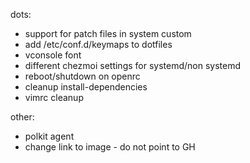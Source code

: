 dots:
 - support for patch files in system custom
 - add /etc/conf.d/keymaps to dotfiles
 - vconsole font
 - different chezmoi settings for systemd/non systemd
 - reboot/shutdown on openrc
 - cleanup install-dependencies
 - vimrc cleanup

other:
 - polkit agent
 - change link to image - do not point to GH
